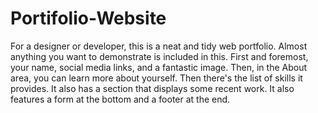 # Portifolio-Website
For a designer or developer, this is a neat and tidy web portfolio. Almost anything you want to demonstrate is included in this. First and foremost, your name, social media links, and a fantastic image. Then, in the About area, you can learn more about yourself. Then there's the list of skills it provides. It also has a section that displays some recent work. It also features a form at the bottom and a footer at the end.
